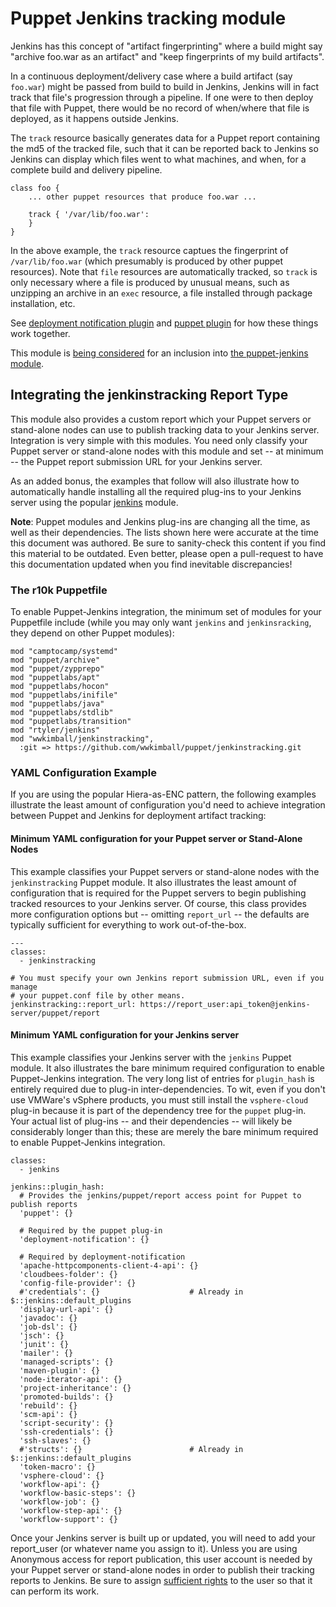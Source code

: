 Puppet Jenkins tracking module
======================

Jenkins has this concept of "artifact fingerprinting" where a build might say "archive foo.war as an artifact" and "keep fingerprints of my build artifacts".

In a continuous deployment/delivery case where a build artifact (say `foo.war`) might be passed from build to build in Jenkins, Jenkins will in fact track that file's progression through a pipeline. If one were to then deploy that file with Puppet, there would be no record of when/where that file is deployed, as it happens outside Jenkins.

The `track` resource basically generates data for a Puppet report containing the md5 of the tracked file, such that it can be reported back to Jenkins so Jenkins can display which files went to what machines, and when, for a complete build and delivery pipeline.

    class foo {
        ... other puppet resources that produce foo.war ...
    
        track { '/var/lib/foo.war':
        }
    }

In the above example, the `track` resource captues the fingerprint of `/var/lib/foo.war` (which presumably is produced by other puppet resources). Note that `file` resources are automatically tracked, so `track` is only necessary where a file is produced by unusual means, such as unzipping an archive in an `exec` resource, a file installed through package installation, etc.

See [deployment notification plugin](https://wiki.jenkins-ci.org/display/JENKINS/Deployment+Notification+Plugin) and [puppet plugin](https://wiki.jenkins-ci.org/display/JENKINS/Puppet+Plugin) for how these things work together.

This module is [being considered](https://github.com/jenkinsci/puppet-jenkins/issues/110) for an inclusion into [the puppet-jenkins module](https://github.com/jenkinsci/puppet-jenkins).

## Integrating the jenkinstracking Report Type

This module also provides a custom report which your Puppet servers or stand-alone nodes can use to publish tracking data to your Jenkins server.  Integration is very simple with this modules.  You need only classify your Puppet server or stand-alone nodes with this module and set -- at minimum -- the Puppet report submission URL for your Jenkins server.

As an added bonus, the examples that follow will also illustrate how to automatically handle installing all the required plug-ins to your Jenkins server using the popular [jenkins](https://forge.puppet.com/rtyler/jenkins) module.

**Note**:  Puppet modules and Jenkins plug-ins are changing all the time, as well as their dependencies.  The lists shown here were accurate at the time this document was authored.  Be sure to sanity-check this content if you find this material to be outdated.  Even better, please open a pull-request to have this documentation updated when you find inevitable discrepancies!

### The r10k Puppetfile

To enable Puppet-Jenkins integration, the minimum set of modules for your Puppetfile include (while you may only want `jenkins` and `jenkinsracking`, they depend on other Puppet modules):

```
mod "camptocamp/systemd"
mod "puppet/archive"
mod "puppet/zypprepo"
mod "puppetlabs/apt"
mod "puppetlabs/hocon"
mod "puppetlabs/inifile"
mod "puppetlabs/java"
mod "puppetlabs/stdlib"
mod "puppetlabs/transition"
mod "rtyler/jenkins"
mod "wwkimball/jenkinstracking",
  :git => https://github.com/wwkimball/puppet/jenkinstracking.git
```

### YAML Configuration Example

If you are using the popular Hiera-as-ENC pattern, the following examples illustrate the least amount of configuration you'd need to achieve integration between Puppet and Jenkins for deployment artifact tracking:

#### Minimum YAML configuration for your Puppet server or Stand-Alone Nodes

This example classifies your Puppet servers or stand-alone nodes with the `jenkinstracking` Puppet module.  It also illustrates the least amount of configuration that is required for the Puppet servers to begin publishing tracked resources to your Jenkins server.  Of course, this class provides more configuration options but -- omitting `report_url` -- the defaults are typically sufficient for everything to work out-of-the-box.

```
---
classes:
  - jenkinstracking

# You must specify your own Jenkins report submission URL, even if you manage
# your puppet.conf file by other means.
jenkinstracking::report_url: https://report_user:api_token@jenkins-server/puppet/report
```

#### Minimum YAML configuration for your Jenkins server

This example classifies your Jenkins server with the `jenkins` Puppet module.  It also illustrates the bare minimum required configuration to enable Puppet-Jenkins integration.  The very long list of entries for `plugin_hash` is entirely required due to plug-in inter-dependencies.  To wit, even if you don't use VMWare's vSphere products, you must still install the `vsphere-cloud` plug-in because it is part of the dependency tree for the `puppet` plug-in.  Your actual list of plug-ins -- and their dependencies -- will likely be considerably longer than this; these are merely the bare minimum required to enable Puppet-Jenkins integration.

```
classes:
  - jenkins

jenkins::plugin_hash:
  # Provides the jenkins/puppet/report access point for Puppet to publish reports
  'puppet': {}

  # Required by the puppet plug-in
  'deployment-notification': {}

  # Required by deployment-notification
  'apache-httpcomponents-client-4-api': {}
  'cloudbees-folder': {}
  'config-file-provider': {}
  #'credentials': {}                    # Already in $::jenkins::default_plugins
  'display-url-api': {}
  'javadoc': {}
  'job-dsl': {}
  'jsch': {}
  'junit': {}
  'mailer': {}
  'managed-scripts': {}
  'maven-plugin': {}
  'node-iterator-api': {}
  'project-inheritance': {}
  'promoted-builds': {}
  'rebuild': {}
  'scm-api': {}
  'script-security': {}
  'ssh-credentials': {}
  'ssh-slaves': {}
  #'structs': {}                        # Already in $::jenkins::default_plugins
  'token-macro': {}
  'vsphere-cloud': {}
  'workflow-api': {}
  'workflow-basic-steps': {}
  'workflow-job': {}
  'workflow-step-api': {}
  'workflow-support': {}
```

Once your Jenkins server is built up or updated, you will need to add your report_user (or whatever name you assign to it).  Unless you are using Anonymous access for report publication, this user account is needed by your Puppet server or stand-alone nodes in order to publish their tracking reports to Jenkins.  Be sure to assign [sufficient rights](https://wiki.jenkins.io/display/JENKINS/Puppet+Plugin) to the user so that it can perform its work.
